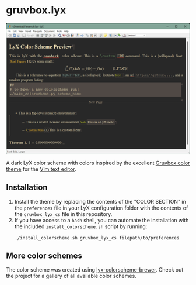 # gruvbox.lyx

<a href="img/gruvbox.png"><img src="img/gruvbox.png"></a>

A dark LyX color scheme with colors inspired by the excellent [Gruvbox color
theme](https://github.com/morhetz/gruvbox) for the [Vim
text editor](https://atom.io/).

## Installation

1. Install the theme by replacing the contents of the "COLOR SECTION" in the
   `preferences` file in your LyX configuration folder with the contents of the
   `gruvbox_lyx_cs` file in this repository.
2. If you have access to a `bash` shell, you can automate the installation with the
   included `install_colorscheme.sh` script by running:
   ```
   ./install_colorscheme.sh gruvbox_lyx_cs filepath/to/preferences
   ```

## More color schemes

The color scheme was created using
[lyx-colorscheme-brewer](https://github.com/urob/lyx-colorscheme-brewer). Check out the
project for a gallery of all available color schemes.

